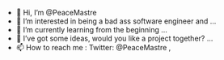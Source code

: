 - 👋 Hi, I’m @PeaceMastre
- 👀 I’m interested in being a bad ass software engineer and  ...
- 🌱 I’m currently learning from the beginning ...
- 💞️ I’ve got some ideas, would you like a project together?  ...
- 📫 How to reach me : Twitter:  @PeaceMastre , 
<!---
mastrepee/mastrepee is a ✨ special ✨ repository because its `README.md` (this file) appears on your GitHub profile.
You can click the Preview link to take a look at your changes.
--->
